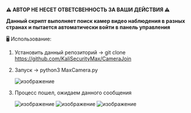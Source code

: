 <b>⚠️ АВТОР НЕ НЕСЕТ ОТВЕТСВЕННОСТЬ ЗА ВАШИ ДЕЙСТВИЯ ⚠️

Данный скрипт выполняет поиск камер видео наблюдения в разных странах и пытается автоматически войти в панель управления</b>

🖥 Использование:
1. Установить данный репозиторий -> git clone https://github.com/KaliSecurityMax/CameraJoin
2. Запуск -> python3 MaxCamera.py

   ![изображение](https://user-images.githubusercontent.com/70202505/138297086-086fafd1-e8c4-439b-a07c-20284f4f4b98.png)
   
3. Процесс пошел, ожидаем данного сообщения

   ![изображение](https://user-images.githubusercontent.com/70202505/138297571-04835ec9-8afe-401b-93bf-1bbf65a0c7bb.png)
   ![изображение](https://user-images.githubusercontent.com/70202505/138297764-a8e28b70-3fc3-4308-9e3a-fdda602d03f6.png)
   ![изображение](https://user-images.githubusercontent.com/70202505/138298167-0fa0e577-df7a-4d87-b602-6d0d4f919e3e.png)







